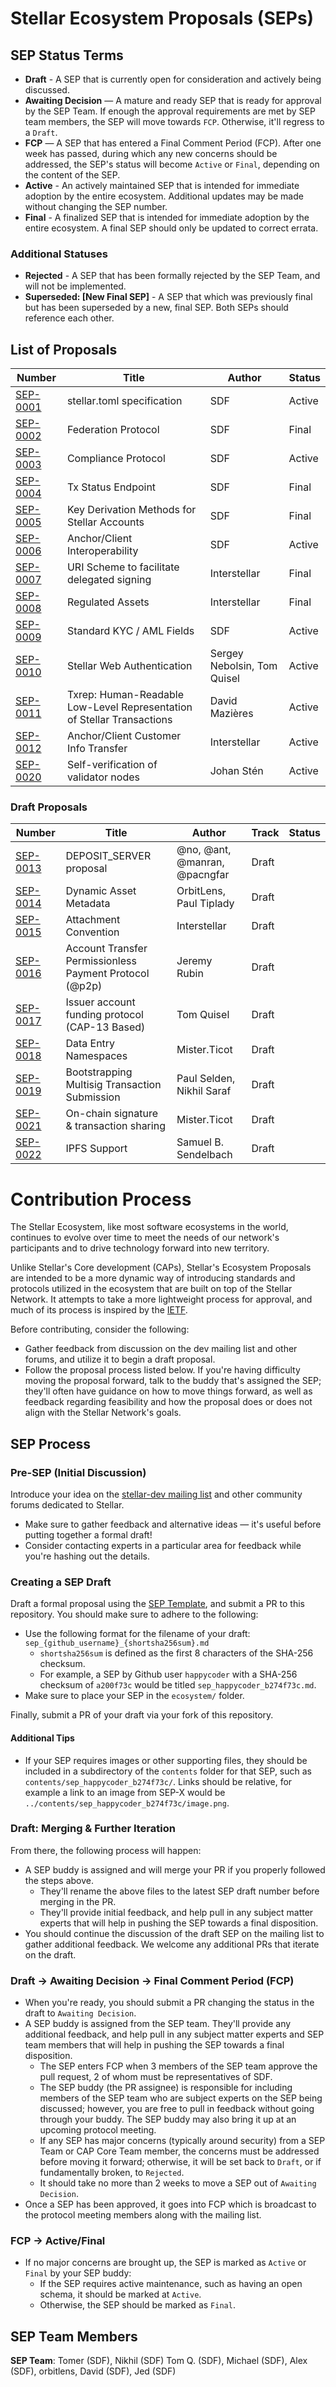 # Stellar Ecosystem Proposals (SEPs)

## SEP Status Terms
* **Draft** - A SEP that is currently open for consideration and actively being discussed.
* **Awaiting Decision** — A mature and ready SEP that is ready for approval by the SEP
  Team. If enough the approval requirements are met by SEP team members, the SEP will move towards 
  `FCP`. Otherwise, it'll regress to a `Draft`.
* **FCP** — A SEP that has entered a Final Comment Period (FCP). After one week has passed, during
  which any new concerns should be addressed, the SEP's status will become `Active` or `Final`,
  depending on the content of the SEP.
* **Active** - An actively maintained SEP that is intended for immediate adoption by the entire
  ecosystem. Additional updates may be made without changing the SEP number.
* **Final** - A finalized SEP that is intended for immediate adoption by the entire
  ecosystem. A final SEP should only be updated to correct errata.

### Additional Statuses
* **Rejected** - A SEP that has been formally rejected by the SEP Team, and will not be
  implemented.
* **Superseded: [New Final SEP]** - A SEP that which was previously final but has been superseded
  by a new, final SEP. Both SEPs should reference each other.

## List of Proposals

| Number | Title | Author | Status |
| --- | --- | --- | --- |
| [SEP-0001](sep-0001.md) | stellar.toml specification | SDF | Active |
| [SEP-0002](sep-0002.md) | Federation Protocol | SDF | Final |
| [SEP-0003](sep-0003.md) | Compliance Protocol | SDF | Active |
| [SEP-0004](sep-0004.md) | Tx Status Endpoint | SDF | Final |
| [SEP-0005](sep-0005.md) | Key Derivation Methods for Stellar Accounts | SDF | Final |
| [SEP-0006](sep-0006.md) | Anchor/Client Interoperability | SDF | Active |
| [SEP-0007](sep-0007.md) | URI Scheme to facilitate delegated signing | Interstellar | Final |
| [SEP-0008](sep-0008.md) | Regulated Assets | Interstellar | Final |
| [SEP-0009](sep-0009.md) | Standard KYC / AML Fields | SDF | Active |
| [SEP-0010](sep-0010.md) | Stellar Web Authentication | Sergey Nebolsin, Tom Quisel | Active |
| [SEP-0011](sep-0011.md) | Txrep: Human-Readable Low-Level Representation of Stellar Transactions | David Mazières | Active |
| [SEP-0012](sep-0012.md) | Anchor/Client Customer Info Transfer | Interstellar | Active |
| [SEP-0020](sep-0020.md) | Self-verification of validator nodes | Johan Stén | Active |

### Draft Proposals

| Number | Title | Author | Track | Status |
| --- | --- | --- | --- | --- |
| [SEP-0013](sep-0013.md) | DEPOSIT_SERVER proposal | @no, @ant, @manran, @pacngfar | Draft |
| [SEP-0014](sep-0014.md) | Dynamic Asset Metadata | OrbitLens, Paul Tiplady | Draft |
| [SEP-0015](sep-0015.md) | Attachment Convention | Interstellar | Draft |
| [SEP-0016](sep-0016.md) | Account Transfer Permissionless Payment Protocol (@p2p) | Jeremy Rubin | Draft |
| [SEP-0017](sep-0017.md) | Issuer account funding protocol (CAP-13 Based) | Tom Quisel | Draft |
| [SEP-0018](sep-0018.md) | Data Entry Namespaces | Mister.Ticot | Draft |
| [SEP-0019](sep-0019.md) | Bootstrapping Multisig Transaction Submission | Paul Selden, Nikhil Saraf | Draft |
| [SEP-0021](sep-0021.md) | On-chain signature & transaction sharing | Mister.Ticot | Draft |
| [SEP-0022](sep-0022.md) | IPFS Support | Samuel B. Sendelbach | Draft |

# Contribution Process

The Stellar Ecosystem, like most software ecosystems in the world, continues to evolve over time to
meet the needs of our network's participants and to drive technology forward into new territory.

Unlike Stellar's Core development (CAPs), Stellar's Ecosystem Proposals are intended to be a more
dynamic way of introducing standards and protocols utilized in the ecosystem that are built on top
of the Stellar Network. It attempts to take a more lightweight process for approval, and much of
its process is inspired by the [IETF][ietf].

Before contributing, consider the following:

- Gather feedback from discussion on the dev mailing list and other forums, and utilize it to begin
  a draft proposal.
- Follow the proposal process listed below. If you're having difficulty moving the proposal
  forward, talk to the buddy that's assigned the SEP; they'll often have guidance on how to move
  things forward, as well as feedback regarding feasibility and how the proposal does or does not
  align with the Stellar Network's goals.

## SEP Process
### Pre-SEP (Initial Discussion)
Introduce your idea on the [stellar-dev mailing list](https://groups.google.com/forum/?utm_medium=email&utm_source=footer#!forum/stellar-dev)
and other community forums dedicated to Stellar.

- Make sure to gather feedback and alternative ideas — it's useful before putting together a
  formal draft!
- Consider contacting experts in a particular area for feedback while you're hashing out the
  details.

### Creating a SEP Draft
Draft a formal proposal using the [SEP Template](../sep-template.md), and submit a PR to this
repository. You should make sure to adhere to the following:

* Use the following format for the filename of your draft:
  `sep_{github_username}_{shortsha256sum}.md`
  * `shortsha256sum` is defined as the first 8 characters of the SHA-256 checksum.
  * For example, a SEP by Github user `happycoder` with a SHA-256 checksum of `a200f73c`
    would be titled `sep_happycoder_b274f73c.md`.
* Make sure to place your SEP in the `ecosystem/` folder.

Finally, submit a PR of your draft via your fork of this repository.

#### Additional Tips
* If your SEP requires images or other supporting files, they should be included in a subdirectory
  of the `contents` folder for that SEP, such as
  `contents/sep_happycoder_b274f73c/`. Links should be relative, for example a link to an image
  from SEP-X would be `../contents/sep_happycoder_b274f73c/image.png`.

### Draft: Merging & Further Iteration
From there, the following process will happen:
* A SEP buddy is assigned and will merge your PR if you properly followed the steps above.
  * They'll rename the above files to the latest SEP draft number before merging in the PR.
  * They'll provide initial feedback, and help pull in any subject matter experts that will help in
    pushing the SEP towards a final disposition.
* You should continue the discussion of the draft SEP on the mailing list to gather additional
  feedback. We welcome any additional PRs that iterate on the draft.

### Draft -> Awaiting Decision -> Final Comment Period (FCP)
* When you're ready, you should submit a PR changing the status in the draft to `Awaiting Decision`.
* A SEP buddy is assigned from the SEP team. They'll provide any additional feedback, and help pull
  in any subject matter experts and SEP team members that will help in pushing the SEP towards a
  final disposition.
  * The SEP enters FCP when 3 members of the SEP team approve the pull request,
    2 of whom must be representatives of SDF.
  * The SEP buddy (the PR assignee) is responsible for including members of the SEP team who are
    subject experts on the SEP being discussed; however, you are free to pull in feedback without
    going through your buddy. The SEP buddy may also bring it up at an upcoming protocol meeting.
  * If any SEP has major concerns (typically around security) from a SEP Team or CAP Core Team
    member, the concerns must be addressed before moving it forward; otherwise, it will be set back
    to `Draft`, or if fundamentally broken, to `Rejected`.
  * It should take no more than 2 weeks to move a SEP out of `Awaiting Decision`.
* Once a SEP has been approved, it goes into FCP which is broadcast to the protocol meeting members
  along with the mailing list.

### FCP -> Active/Final
* If no major concerns are brought up, the SEP is marked as `Active` or `Final` by your SEP buddy:
  * If the SEP requires active maintenance, such as having an open schema, it should be marked at
    `Active`.
  * Otherwise, the SEP should be marked as `Final`.

## SEP Team Members

**SEP Team**: Tomer (SDF), Nikhil (SDF) Tom Q. (SDF), Michael (SDF), Alex (SDF), orbitlens, David (SDF), Jed
(SDF)

[ietf]: https://ietf.org/
